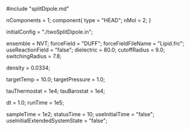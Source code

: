 #include "splitDipole.md"

nComponents = 1;
component{
  type = "HEAD";
  nMol = 2;
}

initialConfig = "./twoSplitDipole.in";


ensemble = NVT;
forceField = "DUFF";
forceFieldFileName = "Lipid.frc";
useReactionField = "false";
dielectric = 80.0;
cutoffRadius = 9.0;
switchingRadius = 7.8;

density = 0.0334;

targetTemp = 10.0;
targetPressure = 1.0;

tauThermostat = 1e4;
tauBarostat = 1e4;

dt = 1.0;
runTime = 1e5;

sampleTime = 1e2;
statusTime = 10;
useInitialTime = "false";
useInitialExtendedSystemState = "false";
